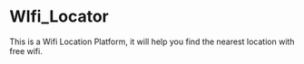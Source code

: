 # WIfi_Locator
This is a Wifi Location Platform, it will help you find the nearest location with free wifi.
